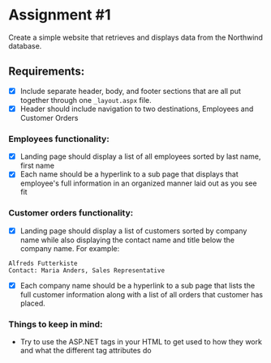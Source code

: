 # Assignment #1

Create a simple website that retrieves and displays data from the Northwind database.

## Requirements:
- [X] Include separate header, body, and footer sections that are all put together through one `_layout.aspx` file.
- [X] Header should include navigation to two destinations, Employees and Customer Orders

### Employees functionality:
- [X] Landing page should display a list of all employees sorted by last name, first name
- [X] Each name should be a hyperlink to a sub page that displays that employee's full information in an organized manner laid out as you see fit

### Customer orders functionality:
- [X] Landing page should display a list of customers sorted by company name while also displaying the contact name and title below the company name. For example:
```
Alfreds Futterkiste
Contact: Maria Anders, Sales Representative
```
- [X] Each company name should be a hyperlink to a sub page that lists the full customer information along with a list of all orders that customer has placed.

### Things to keep in mind:
- Try to use the ASP.NET tags in your HTML to get used to how they work and what the different tag attributes do
